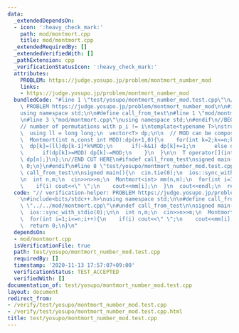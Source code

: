 ```yaml
---
data:
  _extendedDependsOn:
  - icon: ':heavy_check_mark:'
    path: mod/montmort.cpp
    title: mod/montmort.cpp
  _extendedRequiredBy: []
  _extendedVerifiedWith: []
  _pathExtension: cpp
  _verificationStatusIcon: ':heavy_check_mark:'
  attributes:
    PROBLEM: https://judge.yosupo.jp/problem/montmort_number_mod
    links:
    - https://judge.yosupo.jp/problem/montmort_number_mod
  bundledCode: "#line 1 \"test/yosupo/montmort_number_mod.test.cpp\"\n// verification-helper:\
    \ PROBLEM https://judge.yosupo.jp/problem/montmort_number_mod\n\n#include<bits/stdc++.h>\n\
    using namespace std;\n\n#define call_from_test\n#line 1 \"mod/montmort.cpp\"\n\
    \n#line 3 \"mod/montmort.cpp\"\nusing namespace std;\n#endif\n//BEGIN CUT HERE\n\
    // number of permutations with p_i != i\ntemplate<typename T>\nstruct Montmort{\n\
    \  using ll = long long;\n  vector<T> dp;\n\n  // MOD can be composite numbers\n\
    \  Montmort(int n,const int MOD):dp(n+1,0){\n    for(int k=2;k<=n;k++){\n    \
    \  dp[k]=(ll)dp[k-1]*k%MOD;\n      if(~k&1) dp[k]+=1;\n      else dp[k]+=MOD-1;\n\
    \      if(dp[k]>=MOD) dp[k]-=MOD;\n    }\n  }\n\n  T operator[](int n){return\
    \ dp[n];}\n};\n//END CUT HERE\n#ifndef call_from_test\nsigned main(){\n  return\
    \ 0;\n}\n#endif\n#line 8 \"test/yosupo/montmort_number_mod.test.cpp\"\n#undef\
    \ call_from_test\n\nsigned main(){\n  cin.tie(0);\n  ios::sync_with_stdio(0);\n\
    \n  int n,m;\n  cin>>n>>m;\n  Montmort<int> mm(n,m);\n  for(int i=1;i<=n;i++){\n\
    \    if(i) cout<<\" \";\n    cout<<mm[i];\n  }\n  cout<<endl;\n  return 0;\n}\n"
  code: "// verification-helper: PROBLEM https://judge.yosupo.jp/problem/montmort_number_mod\n\
    \n#include<bits/stdc++.h>\nusing namespace std;\n\n#define call_from_test\n#include\
    \ \"../../mod/montmort.cpp\"\n#undef call_from_test\n\nsigned main(){\n  cin.tie(0);\n\
    \  ios::sync_with_stdio(0);\n\n  int n,m;\n  cin>>n>>m;\n  Montmort<int> mm(n,m);\n\
    \  for(int i=1;i<=n;i++){\n    if(i) cout<<\" \";\n    cout<<mm[i];\n  }\n  cout<<endl;\n\
    \  return 0;\n}\n"
  dependsOn:
  - mod/montmort.cpp
  isVerificationFile: true
  path: test/yosupo/montmort_number_mod.test.cpp
  requiredBy: []
  timestamp: '2020-11-13 17:57:07+09:00'
  verificationStatus: TEST_ACCEPTED
  verifiedWith: []
documentation_of: test/yosupo/montmort_number_mod.test.cpp
layout: document
redirect_from:
- /verify/test/yosupo/montmort_number_mod.test.cpp
- /verify/test/yosupo/montmort_number_mod.test.cpp.html
title: test/yosupo/montmort_number_mod.test.cpp
---
```

